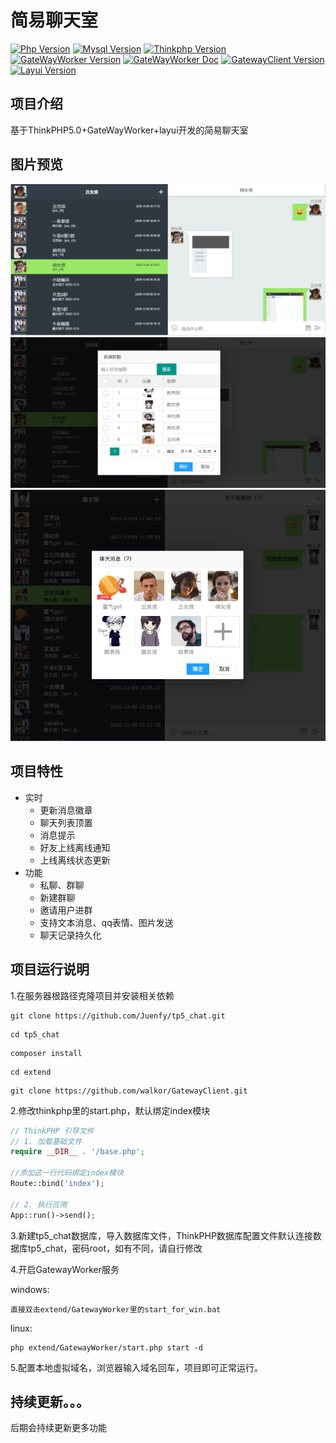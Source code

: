 
简易聊天室
===============

[![Php Version](https://img.shields.io/badge/php-%3E=7.1.0-brightgreen.svg?maxAge=2592000&color=yellow)](https://github.com/php/php-src)
[![Mysql Version](https://img.shields.io/badge/mysql-%3E=5.5-brightgreen.svg?maxAge=2592000&color=orange)](https://www.mysql.com/)
[![Thinkphp Version](https://img.shields.io/badge/thinkphp-%3E=5.0-brightgreen.svg?maxAge=2592000)](https://github.com/top-think/framework/tree/master)
[![GateWayWorker Version](https://img.shields.io/badge/gatewayworker-%3E=3.0-brightgreen.svg?maxAge=2592000&color=critical)](https://github.com/walkor/GatewayWorker)
[![GateWayWorker Doc](https://img.shields.io/badge/docs-passing-green.svg?maxAge=2592000)](http://www.workerman.net/gatewaydoc/)
[![GatewayClient Version](https://img.shields.io/badge/gatewayclient-%3E=3.0-brightgreen.svg?maxAge=2592000&color=ff69b4)](https://github.com/walkor/GatewayClient)
[![Layui Version](https://img.shields.io/badge/layui-=2.5.5-brightgreen.svg?maxAge=2592000&color=critical)](https://github.com/sentsin/layui)

## 项目介绍

基于ThinkPHP5.0+GateWayWorker+layui开发的简易聊天室

## 图片预览
![私聊](public/preview/preview01.png?raw=true)
![!新建群聊](public/preview/preview02.png?raw=true)
![!邀请好友](public/preview/preview03.png?raw=true)
## 项目特性

* 实时
    * 更新消息徽章
    * 聊天列表顶置
	* 消息提示
	* 好友上线离线通知
	* 上线离线状态更新
* 功能
    * 私聊、群聊
    * 新建群聊
    * 邀请用户进群  
    * 支持文本消息、qq表情、图片发送
    * 聊天记录持久化

## 项目运行说明

1.在服务器根路径克隆项目并安装相关依赖

~~~shell
git clone https://github.com/Juenfy/tp5_chat.git
~~~

~~~shell
cd tp5_chat
~~~

~~~shell
composer install
~~~

~~~shell
cd extend
~~~

~~~shell
git clone https://github.com/walkor/GatewayClient.git
~~~

2.修改thinkphp里的start.php，默认绑定index模块
~~~php
// ThinkPHP 引导文件
// 1. 加载基础文件
require __DIR__ . '/base.php';

//添加这一行代码绑定index模块
Route::bind('index');

// 2. 执行应用
App::run()->send();
~~~

3.新建tp5_chat数据库，导入数据库文件，ThinkPHP数据库配置文件默认连接数据库tp5_chat，密码root，如有不同，请自行修改

4.开启GatewayWorker服务

windows:
~~~textmate
直接双击extend/GatewayWorker里的start_for_win.bat
~~~
linux:
~~~shell
php extend/GatewayWorker/start.php start -d
~~~

5.配置本地虚拟域名，浏览器输入域名回车，项目即可正常运行。
  
 ## 持续更新。。。
 后期会持续更新更多功能
